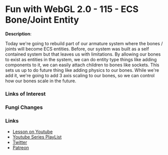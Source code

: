 # Fun with WebGL 2.0 - 115 - ECS Bone/Joint Entity
**Description**:

Today we're going to rebuild part of our armature system where the bones / joints will become ECS entities. Before, our system was built as a self contained system but that leaves us with limitations. By allowing our bones to exist as entities in the system, we can do entity type things like adding components to it, we can easily attach children to bones like sockets. This sets us up to do future thing like adding physics to our bones. While we're add it, we're going to add 3 axis scaling to our bones, so we can control how our bones scale in  the future.

### Links of Interest



### Fungi Changes


### Links
* [Lesson on Youtube](https://youtu.be/pg6tRCIsSQI)
* [Youtube Series PlayList](https://www.youtube.com/playlist?list=PLMinhigDWz6emRKVkVIEAaePW7vtIkaIF)
* [Twitter](https://twitter.com/SketchpunkLabs)
* [Patreon](https://www.patreon.com/sketchpunk)